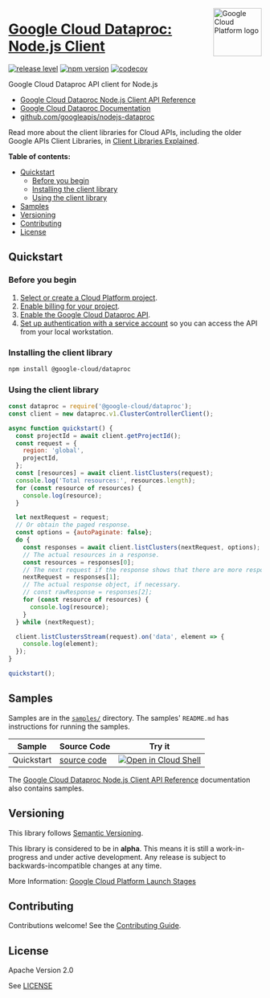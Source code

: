 [//]: # "This README.md file is auto-generated, all changes to this file will be lost."
[//]: # "To regenerate it, use `python -m synthtool`."
<img src="https://avatars2.githubusercontent.com/u/2810941?v=3&s=96" alt="Google Cloud Platform logo" title="Google Cloud Platform" align="right" height="96" width="96"/>

# [Google Cloud Dataproc: Node.js Client](https://github.com/googleapis/nodejs-dataproc)

[![release level](https://img.shields.io/badge/release%20level-alpha-orange.svg?style=flat)](https://cloud.google.com/terms/launch-stages)
[![npm version](https://img.shields.io/npm/v/@google-cloud/dataproc.svg)](https://www.npmjs.org/package/@google-cloud/dataproc)
[![codecov](https://img.shields.io/codecov/c/github/googleapis/nodejs-dataproc/master.svg?style=flat)](https://codecov.io/gh/googleapis/nodejs-dataproc)




Google Cloud Dataproc API client for Node.js


* [Google Cloud Dataproc Node.js Client API Reference][client-docs]
* [Google Cloud Dataproc Documentation][product-docs]
* [github.com/googleapis/nodejs-dataproc](https://github.com/googleapis/nodejs-dataproc)

Read more about the client libraries for Cloud APIs, including the older
Google APIs Client Libraries, in [Client Libraries Explained][explained].

[explained]: https://cloud.google.com/apis/docs/client-libraries-explained

**Table of contents:**


* [Quickstart](#quickstart)
  * [Before you begin](#before-you-begin)
  * [Installing the client library](#installing-the-client-library)
  * [Using the client library](#using-the-client-library)
* [Samples](#samples)
* [Versioning](#versioning)
* [Contributing](#contributing)
* [License](#license)

## Quickstart

### Before you begin

1.  [Select or create a Cloud Platform project][projects].
1.  [Enable billing for your project][billing].
1.  [Enable the Google Cloud Dataproc API][enable_api].
1.  [Set up authentication with a service account][auth] so you can access the
    API from your local workstation.

### Installing the client library

```bash
npm install @google-cloud/dataproc
```


### Using the client library

```javascript
const dataproc = require('@google-cloud/dataproc');
const client = new dataproc.v1.ClusterControllerClient();

async function quickstart() {
  const projectId = await client.getProjectId();
  const request = {
    region: 'global',
    projectId,
  };
  const [resources] = await client.listClusters(request);
  console.log('Total resources:', resources.length);
  for (const resource of resources) {
    console.log(resource);
  }

  let nextRequest = request;
  // Or obtain the paged response.
  const options = {autoPaginate: false};
  do {
    const responses = await client.listClusters(nextRequest, options);
    // The actual resources in a response.
    const resources = responses[0];
    // The next request if the response shows that there are more responses.
    nextRequest = responses[1];
    // The actual response object, if necessary.
    // const rawResponse = responses[2];
    for (const resource of resources) {
      console.log(resource);
    }
  } while (nextRequest);

  client.listClustersStream(request).on('data', element => {
    console.log(element);
  });
}

quickstart();

```



## Samples

Samples are in the [`samples/`](https://github.com/googleapis/nodejs-dataproc/tree/master/samples) directory. The samples' `README.md`
has instructions for running the samples.

| Sample                      | Source Code                       | Try it |
| --------------------------- | --------------------------------- | ------ |
| Quickstart | [source code](https://github.com/googleapis/nodejs-dataproc/blob/master/samples/quickstart.js) | [![Open in Cloud Shell][shell_img]](https://console.cloud.google.com/cloudshell/open?git_repo=https://github.com/googleapis/nodejs-dataproc&page=editor&open_in_editor=samples/quickstart.js,samples/README.md) |



The [Google Cloud Dataproc Node.js Client API Reference][client-docs] documentation
also contains samples.

## Versioning

This library follows [Semantic Versioning](http://semver.org/).




This library is considered to be in **alpha**. This means it is still a
work-in-progress and under active development. Any release is subject to
backwards-incompatible changes at any time.



More Information: [Google Cloud Platform Launch Stages][launch_stages]

[launch_stages]: https://cloud.google.com/terms/launch-stages

## Contributing

Contributions welcome! See the [Contributing Guide](https://github.com/googleapis/nodejs-dataproc/blob/master/CONTRIBUTING.md).

## License

Apache Version 2.0

See [LICENSE](https://github.com/googleapis/nodejs-dataproc/blob/master/LICENSE)

[client-docs]: https://cloud.google.com/nodejs/docs/reference/dataproc/latest/
[product-docs]: https://cloud.google.com/dataproc
[shell_img]: https://gstatic.com/cloudssh/images/open-btn.png
[projects]: https://console.cloud.google.com/project
[billing]: https://support.google.com/cloud/answer/6293499#enable-billing
[enable_api]: https://console.cloud.google.com/flows/enableapi?apiid=dataproc.googleapis.com
[auth]: https://cloud.google.com/docs/authentication/getting-started